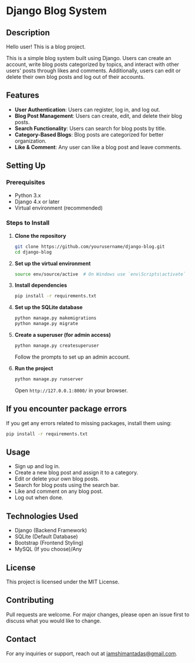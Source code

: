 # Django Blog System

## Description
Hello user! This is a blog project.

This is a simple blog system built using Django. Users can create an account, write blog posts categorized by topics, and interact with other users' posts through likes and comments. Additionally, users can edit or delete their own blog posts and log out of their accounts.

## Features
- **User Authentication**: Users can register, log in, and log out.
- **Blog Post Management**: Users can create, edit, and delete their blog posts.
- **Search Functionality**: Users can search for blog posts by title.
- **Category-Based Blogs**: Blog posts are categorized for better organization.
- **Like & Comment**: Any user can like a blog post and leave comments.

## Setting Up

### Prerequisites
- Python 3.x
- Django 4.x or later
- Virtual environment (recommended)

### Steps to Install
1. **Clone the repository**
   ```sh
   git clone https://github.com/yourusername/django-blog.git
   cd django-blog
   ```

2. **Set up the virtual environment**
   ```sh
   source env/source/active  # On Windows use `env\Scripts\activate`
   ```

3. **Install dependencies**
   ```sh
   pip install -r requirements.txt
   ```

4. **Set up the SQLite database**
   ```sh
   python manage.py makemigrations
   python manage.py migrate
   ```

5. **Create a superuser (for admin access)**
   ```sh
   python manage.py createsuperuser
   ```
   Follow the prompts to set up an admin account.

6. **Run the project**
   ```sh
   python manage.py runserver
   ```
   Open `http://127.0.0.1:8000/` in your browser.

## If you encounter package errors
If you get any errors related to missing packages, install them using:
   ```sh
   pip install -r requirements.txt
   ```

## Usage
- Sign up and log in.
- Create a new blog post and assign it to a category.
- Edit or delete your own blog posts.
- Search for blog posts using the search bar.
- Like and comment on any blog post.
- Log out when done.


## Technologies Used
- Django (Backend Framework)
- SQLite (Default Database)
- Bootstrap (Frontend Styling)
- MySQL (If you choose)/Any

## License
This project is licensed under the MIT License.

## Contributing
Pull requests are welcome. For major changes, please open an issue first to discuss what you would like to change.

## Contact
For any inquiries or support, reach out at iamshimantadas@gmail.com.